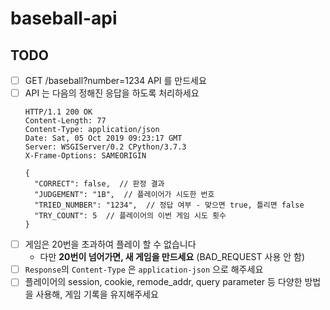 # baseball-api

## TODO

- [ ] GET /baseball?number=1234 API 를 만드세요
- [ ] API 는 다음의 정해진 응답을 하도록 처리하세요
  ```http
  HTTP/1.1 200 OK
  Content-Length: 77
  Content-Type: application/json
  Date: Sat, 05 Oct 2019 09:23:17 GMT
  Server: WSGIServer/0.2 CPython/3.7.3
  X-Frame-Options: SAMEORIGIN

  {
    "CORRECT": false,  // 판정 결과
    "JUDGEMENT": "1B",  // 플레이어가 시도한 번호
    "TRIED_NUMBER": "1234",  // 정답 여부 - 맞으면 true, 틀리면 false
    "TRY_COUNT": 5  // 플레이어의 이번 게임 시도 횟수
  }
  ```
- [ ] 게임은 20번을 초과하여 플레이 할 수 없습니다
  -  다만 **20번이 넘어가면, 새 게임을 만드세요** (BAD_REQUEST 사용 안 함)
- [ ] `Response`의 `Content-Type` 은 `application-json` 으로 해주세요
- [ ] 플레이어의 session, cookie, remode_addr, query parameter 등 다양한 방법을 사용해, 게임 
기록을 유지해주세요
